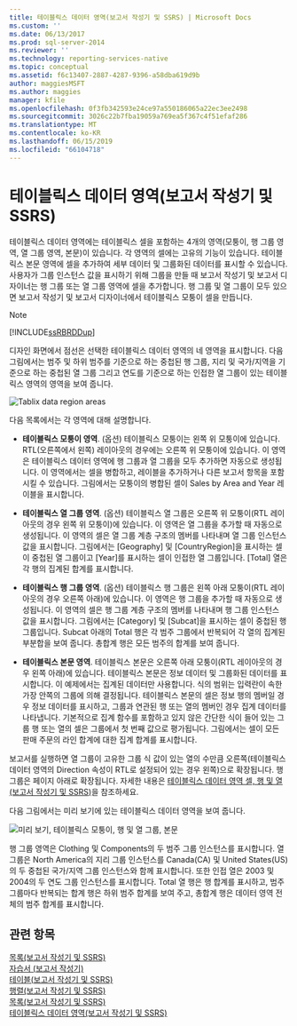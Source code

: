```yaml
---
title: 테이블릭스 데이터 영역(보고서 작성기 및 SSRS) | Microsoft Docs
ms.custom: ''
ms.date: 06/13/2017
ms.prod: sql-server-2014
ms.reviewer: ''
ms.technology: reporting-services-native
ms.topic: conceptual
ms.assetid: f6c13407-2887-4287-9396-a58dba619d9b
author: maggiesMSFT
ms.author: maggies
manager: kfile
ms.openlocfilehash: 0f3fb342593e24ce97a550186065a22ec3ee2498
ms.sourcegitcommit: 3026c22b7fba19059a769ea5f367c4f51efaf286
ms.translationtype: MT
ms.contentlocale: ko-KR
ms.lasthandoff: 06/15/2019
ms.locfileid: "66104718"
---
```

# <a name="tablix-data-region-areas-report-builder-and-ssrs"></a>테이블릭스 데이터 영역(보고서 작성기 및 SSRS)
  테이블릭스 데이터 영역에는 테이블릭스 셀을 포함하는 4개의 영역(모퉁이, 행 그룹 영역, 열 그룹 영역, 본문)이 있습니다. 각 영역의 셀에는 고유의 기능이 있습니다. 테이블릭스 본문 영역에 셀을 추가하여 세부 데이터 및 그룹화된 데이터를 표시할 수 있습니다. 사용자가 그룹 인스턴스 값을 표시하기 위해 그룹을 만들 때 보고서 작성기 및 보고서 디자이너는 행 그룹 또는 열 그룹 영역에 셀을 추가합니다. 행 그룹 및 열 그룹이 모두 있으면 보고서 작성기 및 보고서 디자이너에서 테이블릭스 모퉁이 셀을 만듭니다.  
  
> [!NOTE]  
>  [!INCLUDE[ssRBRDDup](../../includes/ssrbrddup-md.md)]  
  
 디자인 화면에서 점선은 선택한 테이블릭스 데이터 영역의 네 영역을 표시합니다. 다음 그림에서는 범주 및 하위 범주를 기준으로 하는 중첩된 행 그룹, 지리 및 국가/지역을 기준으로 하는 중첩된 열 그룹 그리고 연도를 기준으로 하는 인접한 열 그룹이 있는 테이블릭스 영역의 영역을 보여 줍니다.  
  
 ![Tablix data region areas](../media/rs-tablixareas.gif "Tablix data region areas")  
  
 다음 목록에서는 각 영역에 대해 설명합니다.  
  
-   **테이블릭스 모퉁이 영역**. (옵션) 테이블릭스 모퉁이는 왼쪽 위 모퉁이에 있습니다. RTL(오른쪽에서 왼쪽) 레이아웃의 경우에는 오른쪽 위 모퉁이에 있습니다. 이 영역은 테이블릭스 데이터 영역에 행 그룹과 열 그룹을 모두 추가하면 자동으로 생성됩니다. 이 영역에서는 셀을 병합하고, 레이블을 추가하거나 다른 보고서 항목을 포함시킬 수 있습니다. 그림에서는 모퉁이의 병합된 셀이 Sales by Area and Year 레이블을 표시합니다.  
  
-   **테이블릭스 열 그룹 영역**. (옵션) 테이블릭스 열 그룹은 오른쪽 위 모퉁이(RTL 레이아웃의 경우 왼쪽 위 모퉁이)에 있습니다. 이 영역은 열 그룹을 추가할 때 자동으로 생성됩니다. 이 영역의 셀은 열 그룹 계층 구조의 멤버를 나타내며 열 그룹 인스턴스 값을 표시합니다. 그림에서는 [Geography] 및 [CountryRegion]을 표시하는 셀이 중첩된 열 그룹이고 [Year]를 표시하는 셀이 인접한 열 그룹입니다. [Total] 열은 각 행의 집계된 합계를 표시합니다.  
  
-   **테이블릭스 행 그룹 영역**. (옵션) 테이블릭스 행 그룹은 왼쪽 아래 모퉁이(RTL 레이아웃의 경우 오른쪽 아래)에 있습니다. 이 영역은 행 그룹을 추가할 때 자동으로 생성됩니다. 이 영역의 셀은 행 그룹 계층 구조의 멤버를 나타내며 행 그룹 인스턴스 값을 표시합니다. 그림에서는 [Category] 및 [Subcat]을 표시하는 셀이 중첩된 행 그룹입니다. Subcat 아래의 Total 행은 각 범주 그룹에서 반복되어 각 열의 집계된 부분합을 보여 줍니다. 총합계 행은 모든 범주의 합계를 보여 줍니다.  
  
-   **테이블릭스 본문 영역**. 테이블릭스 본문은 오른쪽 아래 모퉁이(RTL 레이아웃의 경우 왼쪽 아래)에 있습니다. 테이블릭스 본문은 정보 데이터 및 그룹화된 데이터를 표시합니다. 이 예제에서는 집계된 데이터만 사용합니다. 식의 범위는 입력란이 속한 가장 안쪽의 그룹에 의해 결정됩니다. 테이블릭스 본문의 셀은 정보 행의 멤버일 경우 정보 데이터를 표시하고, 그룹과 연관된 행 또는 열의 멤버인 경우 집계 데이터를 나타냅니다. 기본적으로 집계 함수를 포함하고 있지 않은 간단한 식이 들어 있는 그룹 행 또는 열의 셀은 그룹에서 첫 번째 값으로 평가됩니다. 그림에서는 셀이 모든 판매 주문의 라인 합계에 대한 집계 합계를 표시합니다.  
  
 보고서를 실행하면 열 그룹이 고유한 그룹 식 값이 있는 열의 수만큼 오른쪽(테이블릭스 데이터 영역의 Direction 속성이 RTL로 설정되어 있는 경우 왼쪽)으로 확장됩니다. 행 그룹은 페이지 아래로 확장됩니다. 자세한 내용은 [테이블릭스 데이터 영역 셀, 행 및 열&#40;보고서 작성기 및 SSRS&#41;](tablix-data-region-cells-rows-and-columns-report-builder-and-ssrs.md)을 참조하세요.  
  
 다음 그림에서는 미리 보기에 있는 테이블릭스 데이터 영역을 보여 줍니다.  
  
 ![미리 보기, 테이블릭스 모퉁이, 행 및 열 그룹, 본문](../media/rs-tablixareaspreview.gif "미리 보기, 테이블릭스 모퉁이, 행 및 열 그룹, 본문")  
  
 행 그룹 영역은 Clothing 및 Components의 두 범주 그룹 인스턴스를 표시합니다. 열 그룹은 North America의 지리 그룹 인스턴스를 Canada(CA) 및 United States(US)의 두 중첩된 국가/지역 그룹 인스턴스와 함께 표시합니다. 또한 인접 열은 2003 및 2004의 두 연도 그룹 인스턴스를 표시합니다. Total 열 행은 행 합계를 표시하고, 범주 그룹마다 반복되는 합계 행은 하위 범주 합계를 보여 주고, 총합계 행은 데이터 영역 전체의 범주 합계를 표시합니다.  
  
## <a name="see-also"></a>관련 항목  
 [목록&#40;보고서 작성기 및 SSRS&#41;](tables-matrices-and-lists-report-builder-and-ssrs.md)   
 [자습서 &#40;보고서 작성기&#41;](../report-builder-tutorials.md)   
 [테이블&#40;보고서 작성기 및 SSRS&#41;](tables-report-builder-and-ssrs.md)   
 [행렬&#40;보고서 작성기 및 SSRS&#41;](create-a-matrix-report-builder-and-ssrs.md)   
 [목록&#40;보고서 작성기 및 SSRS&#41;](create-invoices-and-forms-with-lists-report-builder-and-ssrs.md)   
 [테이블릭스 데이터 영역&#40;보고서 작성기 및 SSRS&#41;](../tablix-data-region-report-builder-and-ssrs.md)  
  
  
